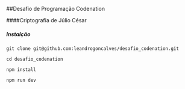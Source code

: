 ##Desafio de Programação Codenation

####Criptografia de Júlio César

##### Instalção

```
git clone git@github.com:leandrogoncalves/desafio_codenation.git
```

```
cd desafio_codenation
```

```
npm install
```

```
npm run dev
```